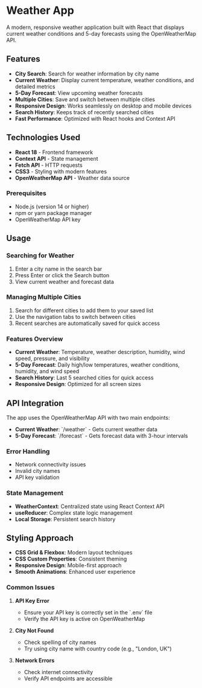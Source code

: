 # Weather App

A modern, responsive weather application built with React that displays current weather conditions and 5-day forecasts using the OpenWeatherMap API.

## Features

- **City Search**: Search for weather information by city name
- **Current Weather**: Display current temperature, weather conditions, and detailed metrics
- **5-Day Forecast**: View upcoming weather forecasts
- **Multiple Cities**: Save and switch between multiple cities
- **Responsive Design**: Works seamlessly on desktop and mobile devices
- **Search History**: Keeps track of recently searched cities
- **Fast Performance**: Optimized with React hooks and Context API

## Technologies Used

- **React 18** - Frontend framework
- **Context API** - State management
- **Fetch API** - HTTP requests
- **CSS3** - Styling with modern features
- **OpenWeatherMap API** - Weather data source

### Prerequisites

- Node.js (version 14 or higher)
- npm or yarn package manager
- OpenWeatherMap API key


## Usage

### Searching for Weather
1. Enter a city name in the search bar
2. Press Enter or click the Search button
3. View current weather and forecast data

### Managing Multiple Cities
1. Search for different cities to add them to your saved list
2. Use the navigation tabs to switch between cities
3. Recent searches are automatically saved for quick access

### Features Overview
- **Current Weather**: Temperature, weather description, humidity, wind speed, pressure, and visibility
- **5-Day Forecast**: Daily high/low temperatures, weather conditions, humidity, and wind speed
- **Search History**: Last 5 searched cities for quick access
- **Responsive Design**: Optimized for all screen sizes

## API Integration

The app uses the OpenWeatherMap API with two main endpoints:

- **Current Weather**: \`/weather\` - Gets current weather data
- **5-Day Forecast**: \`/forecast\` - Gets forecast data with 3-hour intervals

### Error Handling
- Network connectivity issues
- Invalid city names
- API key validation

### State Management
- **WeatherContext**: Centralized state using React Context API
- **useReducer**: Complex state logic management
- **Local Storage**: Persistent search history

## Styling Approach

- **CSS Grid & Flexbox**: Modern layout techniques
- **CSS Custom Properties**: Consistent theming
- **Responsive Design**: Mobile-first approach
- **Smooth Animations**: Enhanced user experience

### Common Issues

1. **API Key Error**
   - Ensure your API key is correctly set in the \`.env\` file
   - Verify the API key is active on OpenWeatherMap

2. **City Not Found**
   - Check spelling of city names
   - Try using city name with country code (e.g., "London, UK")

3. **Network Errors**
   - Check internet connectivity
   - Verify API endpoints are accessible

